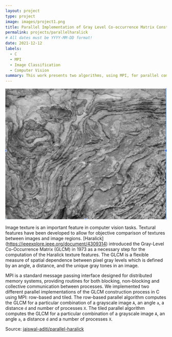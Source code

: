 ```yaml
---
layout: project
type: project
image: images/project1.png
title: Parallel Implementation of Gray Level Co-occurrence Matrix Construction using MPI
permalink: projects/parallelharalick
# All dates must be YYYY-MM-DD format!
date: 2021-12-12
labels:
  - C
  - MPI
  - Image Classification
  - Computer Vision
summary: This work presents two algorithms, using MPI, for parallel computation of gray-level co-occurence matrices, a precursory step to computation of the Haralick texture features.
---
```


<img class="ui medium right floated rounded image" src="../images/project1.png">

Image texture is an important feature in computer vision tasks. Textural features have been developed to allow for objective comparison of textures between images and image regions. [Haralick] (https://ieeexplore.ieee.org/document/4309314) introduced the Gray-Level Co-Occurrence Matrix (GLCM) in 1973 as a necessary step for the computation of the Haralick texture features. The GLCM is a flexible measure of spatial dependence between pixel gray levels which is defined by an angle, a distance, and the unique gray tones in an image.

MPI is a standard message passing interface designed for distributed memory systems, providing routines for both blocking, non-blocking and collective communication between processes. We implemented two different parallel implementations of the GLCM construction process in C using MPI: row-based and tiled. The row-based parallel algorithm computes the GLCM for a particular combination of a grayscale image `A`, an angle `a`, a distance `d` and number of processes `X`. The tiled parallel algorithm computes the GLCM for a particular combination of a grayscale image `A`, an angle `a`, a distance `d` and a number of processes `X`.

Source: <a href="https://github.com/jaiswal-aditi/parallel-haralick"><i class="large github icon"></i>jaiswal-aditi/parallel-haralick</a>
